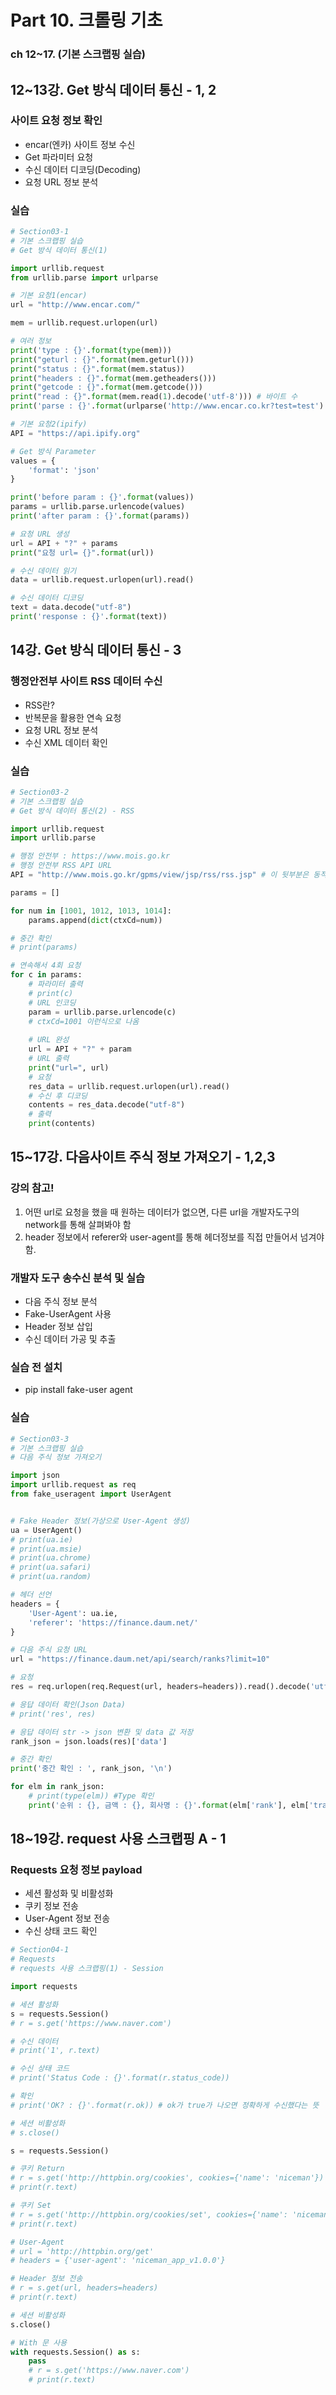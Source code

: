 # Part 10. 크롤링 기초
### ch 12~17. (기본 스크랩핑 실습)

## 12~13강. Get 방식 데이터 통신 - 1, 2

### 사이트 요청 정보 확인
- encar(엔카) 사이트 정보 수신
- Get 파라미터 요청
- 수신 데이터 디코딩(Decoding)
- 요청 URL 정보 분석

### 실습
```python
# Section03-1
# 기본 스크랩핑 실습
# Get 방식 데이터 통신(1)

import urllib.request
from urllib.parse import urlparse

# 기본 요청1(encar)
url = "http://www.encar.com/"

mem = urllib.request.urlopen(url)

# 여러 정보
print('type : {}'.format(type(mem)))
print("geturl : {}".format(mem.geturl()))
print("status : {}".format(mem.status))
print("headers : {}".format(mem.getheaders()))
print("getcode : {}".format(mem.getcode()))
print("read : {}".format(mem.read(1).decode('utf-8'))) # 바이트 수
print('parse : {}'.format(urlparse('http://www.encar.co.kr?test=test').query))

# 기본 요청2(ipify)
API = "https://api.ipify.org"

# Get 방식 Parameter
values = {
    'format': 'json'
}

print('before param : {}'.format(values))
params = urllib.parse.urlencode(values)
print('after param : {}'.format(params))

# 요청 URL 생성
url = API + "?" + params
print("요청 url= {}".format(url))

# 수신 데이터 읽기
data = urllib.request.urlopen(url).read()

# 수신 데이터 디코딩
text = data.decode("utf-8")
print('response : {}'.format(text))


```

## 14강. Get 방식 데이터 통신 - 3

### 행정안전부 사이트 RSS 데이터 수신
- RSS란?
- 반복문을 활용한 연속 요청
- 요청 URL 정보 분석
- 수신 XML 데이터 확인

### 실습
```python
# Section03-2
# 기본 스크랩핑 실습
# Get 방식 데이터 통신(2) - RSS

import urllib.request
import urllib.parse

# 행정 안전부 : https://www.mois.go.kr
# 행정 안전부 RSS API URL
API = "http://www.mois.go.kr/gpms/view/jsp/rss/rss.jsp" # 이 뒷부분은 동적으로 코딩

params = []

for num in [1001, 1012, 1013, 1014]:
    params.append(dict(ctxCd=num))

# 중간 확인
# print(params)

# 연속해서 4회 요청
for c in params:
    # 파라미터 출력
    # print(c)
    # URL 인코딩
    param = urllib.parse.urlencode(c)
    # ctxCd=1001 이런식으로 나옴
    
    # URL 완성
    url = API + "?" + param
    # URL 출력
    print("url=", url)
    # 요청
    res_data = urllib.request.urlopen(url).read()
    # 수신 후 디코딩
    contents = res_data.decode("utf-8")
    # 출력
    print(contents)

```

## 15~17강. 다음사이트 주식 정보 가져오기 - 1,2,3

###  강의 참고!
1. 어떤 url로 요청을 했을 때 원하는 데이터가 없으면, 다른 url을 개발자도구의 network를 통해 살펴봐야 함
2. header 정보에서 referer와 user-agent를 통해 헤더정보를 직접 만들어서 넘겨야 함.

### 개발자 도구 송수신 분석 및 실습
- 다음 주식 정보 분석
- Fake-UserAgent 사용
- Header 정보 삽입
- 수신 데이터 가공 및 추출

### 실습 전 설치
- pip install fake-user agent

### 실습
```python
# Section03-3
# 기본 스크랩핑 실습
# 다음 주식 정보 가져오기

import json
import urllib.request as req
from fake_useragent import UserAgent


# Fake Header 정보(가상으로 User-Agent 생성)
ua = UserAgent()
# print(ua.ie)
# print(ua.msie)
# print(ua.chrome)
# print(ua.safari)
# print(ua.random)

# 헤더 선언
headers = {
    'User-Agent': ua.ie,
    'referer': 'https://finance.daum.net/'
}

# 다음 주식 요청 URL
url = "https://finance.daum.net/api/search/ranks?limit=10"

# 요청
res = req.urlopen(req.Request(url, headers=headers)).read().decode('utf-8')

# 응답 데이터 확인(Json Data)
# print('res', res)

# 응답 데이터 str -> json 변환 및 data 값 저장
rank_json = json.loads(res)['data']

# 중간 확인
print('중간 확인 : ', rank_json, '\n')

for elm in rank_json:
    # print(type(elm)) #Type 확인
    print('순위 : {}, 금액 : {}, 회사명 : {}'.format(elm['rank'], elm['tradePrice'], elm['name']), )

```

## 18~19강. request 사용 스크랩핑 A - 1

### Requests 요청 정보 payload
- 세션 활성화 및 비활성화
- 쿠키 정보 전송
- User-Agent 정보 전송
- 수신 상태 코드 확인

```python
# Section04-1
# Requests
# requests 사용 스크랩핑(1) - Session

import requests

# 세션 활성화
s = requests.Session()
# r = s.get('https://www.naver.com')

# 수신 데이터
# print('1', r.text)

# 수신 상태 코드
# print('Status Code : {}'.format(r.status_code))

# 확인
# print('OK? : {}'.format(r.ok)) # ok가 true가 나오면 정확하게 수신했다는 뜻

# 세션 비활성화
# s.close()

s = requests.Session()

# 쿠키 Return
# r = s.get('http://httpbin.org/cookies', cookies={'name': 'niceman'})
# print(r.text)

# 쿠키 Set
# r = s.get('http://httpbin.org/cookies/set', cookies={'name': 'niceman'})
# print(r.text)

# User-Agent
# url = 'http://httpbin.org/get'
# headers = {'user-agent': 'niceman_app_v1.0.0'}

# Header 정보 전송
# r = s.get(url, headers=headers)
# print(r.text)

# 세션 비활성화
s.close()

# With 문 사용
with requests.Session() as s:
    pass
    # r = s.get('https://www.naver.com')
    # print(r.text)


```
<!--stackedit_data:
eyJoaXN0b3J5IjpbLTEyODMxMTQyODldfQ==
-->